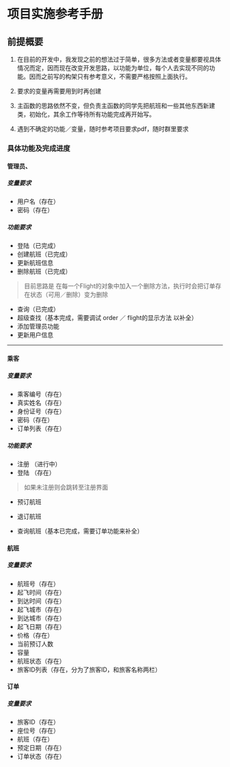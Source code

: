 # 项目实施参考手册
## 前提概要
1. 在目前的开发中，我发现之前的想法过于简单，很多方法或者变量都要视具体情况而定，因而现在改变开发思路，以功能为单位，每个人去实现不同的功能。因而之前写的构架只有参考意义，不需要严格按照上面执行。
2. 要求的变量再需要用到时再创建

3. 主函数的思路依然不变，但负责主函数的同学先把航班和一些其他东西新建类，初始化，其余工作等待所有功能完成再开始写。

4. 遇到不确定的功能／变量，随时参考项目要求pdf，随时群里要求

### 具体功能及完成进度

#### 管理员、
##### 变量要求
* 用户名（存在）
* 密码（存在）
##### 功能要求
* 登陆（已完成）
* 创建航班（已完成）
* 更新航班信息
* 删除航班（已完成）
>目前思路是 在每一个Flight的对象中加入一个删除方法，执行时会把订单存在状态（可用／删除）变为删除

* 查询（已完成）
* 超级查找（基本完成，需要调试 order ／ flight的显示方法 以补全）
* 添加管理员功能
* 更新用户信息
***
#### 乘客
##### 变量要求
* 乘客编号（存在）    
* 真实姓名（存在）
* 身份证号（存在）
* 密码（存在）
* 订单列表（存在）
##### 功能要求
* 注册 （进行中）
* 登陆 （存在）
>如果未注册则会跳转至注册界面

* 预订航班
* 退订航班

* 查询航班（基本已完成，需要订单功能来补全）


#### 航班
##### 变量要求
* 航班号（存在）
* 起飞时间（存在）
* 到达时间（存在）
* 起飞城市（存在）
* 到达城市（存在）
* 起飞日期（存在）
* 价格（存在）
* 当前预订人数
* 容量
* 航班状态（存在）
* 旅客ID列表（存在，分为了旅客ID，和旅客名称两栏）

#### 订单
##### 变量要求
* 旅客ID（存在）
* 座位号（存在）
* 航班（存在）
* 预定日期（存在）
* 订单状态（存在）

